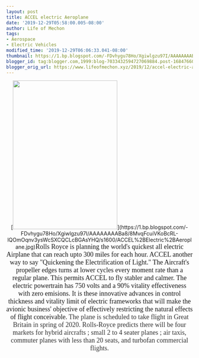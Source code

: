 ```yaml
---
layout: post
title: ACCEL electric Aeroplane
date: '2019-12-29T05:58:00.005-08:00'
author: Life of Mechon
tags:
- Aerospace
- Electric Vehicles
modified_time: '2019-12-29T06:06:33.041-08:00'
thumbnail: https://1.bp.blogspot.com/-FDvhygu78Ho/Xgiwlgzu97I/AAAAAAAABa8/8MvqFcuiVKoBcRL-lQOmOqnv3ysWcSXCQCLcBGAsYHQ/s72-c/ACCEL%2BElectric%2BAeroplane.jpg
blogger_id: tag:blogger.com,1999:blog-7033432594727069884.post-1684766080550895368
blogger_orig_url: https://www.lifeofmechon.xyz/2019/12/accel-electric-aeroplane.html
---
```


<div dir="ltr" style="text-align: left;" trbidi="on"> 
<div class="separator" style="clear: both; text-align: center;">[<img 
border="0" data-original-height="1600" data-original-width="1132" height="400" 
src="https://1.bp.blogspot.com/-FDvhygu78Ho/Xgiwlgzu97I/AAAAAAAABa8/8MvqFcuiVKoBcRL-lQOmOqnv3ysWcSXCQCLcBGAsYHQ/s400/ACCEL%2BElectric%2BAeroplane.jpg" 
width="282" 
/>](https://1.bp.blogspot.com/-FDvhygu78Ho/Xgiwlgzu97I/AAAAAAAABa8/8MvqFcuiVKoBcRL-lQOmOqnv3ysWcSXCQCLcBGAsYHQ/s1600/ACCEL%2BElectric%2BAeroplane.jpg)<span 
style="font-family: Times, Times New Roman, serif; font-size: large;">Rolls 
Royce is planning the world's quickest all electric Airplane that can reach 
upto 300 miles for each hour. ACCEL another way to say "Quickening the 
Electrification of Light." 
<span style="font-family: Times, Times New Roman, serif; font-size: large;"> 
<span style="font-family: Times, Times New Roman, serif; font-size: 
large;">The Aircraft's propeller edges turns at lower cycles every moment rate 
than a regular plane. This permits ACCEL to fly stabler and calmer. The 
electric powertrain has 750 volts and a 90% vitality effectiveness with zero 
emisions. 
<span style="font-family: Times, Times New Roman, serif; font-size: large;"> 
<span style="font-family: Times, Times New Roman, serif; font-size: large;">It 
is these innovative advances in control thickness and vitality limit of 
electric frameworks that will make the avionic business' objective of 
effectively restricting the natural effects of flight conceivable. 
<span style="font-family: Times, Times New Roman, serif; font-size: large;"> 
<span style="background-color: white; color: #333333;"><span 
style="font-family: Times, Times New Roman, serif; font-size: large;">The 
plane is scheduled to take flight in Great Britain in spring of 2020. 
<span style="font-family: Times, Times New Roman, serif; font-size: large;"> 
<span style="font-size: large;"><span style="background-color: white; color: 
#333333;"><span style="font-family: Times, Times New Roman, 
serif;">Rolls-Royce predicts there will be four markets for hybrid aircrafts ; 
small 2 to 4 seater planes ; air taxis, commuter planes with less than 20 
seats, and turbofan commercial flights. 
<div style="border: 0px; color: #333333; font-family: arial; font-size: 12px; 
font-stretch: inherit; font-variant-east-asian: inherit; font-variant-numeric: 
inherit; line-height: inherit; margin: 0px; padding: 0px; vertical-align: 
baseline;"> 
<div style="border: 0px; color: #333333; font-family: arial; font-size: 12px; 
font-stretch: inherit; font-variant-east-asian: inherit; font-variant-numeric: 
inherit; line-height: inherit; margin: 0px; padding: 0px; vertical-align: 
baseline;"> 